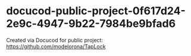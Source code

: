 # docucod-public-project-0f617d24-2e9c-4947-9b22-7984be9bfad6
Created via Docucod for public project: https://github.com/modelorona/TapLock
